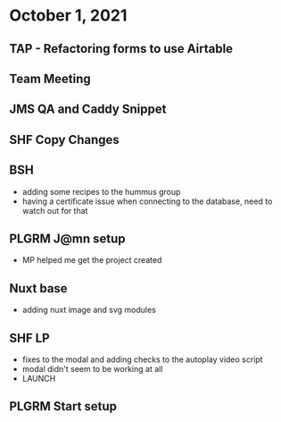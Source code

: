 # October 1, 2021

## TAP - Refactoring forms to use Airtable

## Team Meeting

## JMS QA and Caddy Snippet

## SHF Copy Changes

## BSH 
- adding some recipes to the hummus group
- having a certificate issue when connecting to the database, need to watch out for that

## PLGRM J@mn setup
- MP helped me get the project created

## Nuxt base
- adding nuxt image and svg modules

## SHF LP
- fixes to the modal and adding checks to the autoplay video script
- modal didn't seem to be working at all
- LAUNCH

## PLGRM Start setup